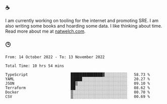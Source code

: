 ### ☕

I am currently working on tooling for the internet and promoting SRE. I am also writing some books and hoarding some data. I like thinking about time. Read more about me at [natwelch.com](https://natwelch.com).

### 🕒

<!--START_SECTION:waka-->

```text
From: 14 October 2022 - To: 13 November 2022

Total Time: 10 hrs 54 mins

TypeScript                   ██████████████▓░░░░░░░░░░   58.73 %
YAML                         █████░░░░░░░░░░░░░░░░░░░░   20.27 %
JSON                         ██▒░░░░░░░░░░░░░░░░░░░░░░   09.10 %
Terraform                    ██░░░░░░░░░░░░░░░░░░░░░░░   08.62 %
Docker                       ▒░░░░░░░░░░░░░░░░░░░░░░░░   00.70 %
CSV                          ▒░░░░░░░░░░░░░░░░░░░░░░░░   00.69 %
```

<!--END_SECTION:waka-->
